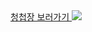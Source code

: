 
<a href="http://sujinwoo1001.github.io/invitation.html">
청첩장 보러가기
</a>

<img src="https://sujinwoo1001.github.io/img/main.png">
